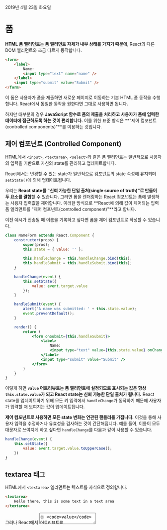 2019년 4월 23일 화요일

# 폼

**HTML 폼 엘리먼트는 폼 엘리먼트 자체가 내부 상태를 가지기 때문에**, React의 다른 DOM 엘리먼트와 조금 다르게 동작합니다. 

```html
<form>
	<label>
		Name:
		<input type="text" name="name" />
	</label>
	<input type="submit" value="Submit" />
</form>
```

이 폼은 사용자가 폼을 제출하면 새로운 페이지로 이동하는 기본 HTML 폼 동작을 수행합니다. React에서 동일한 동작을 원한다면 그대로 사용하면 됩니다.

하지만 대부분의 경우 **JavaScript 함수로 폼의 제출을 처리하고 사용자가 폼에 입력한 데이터에 접근하도록 하는 것이 편리합니다.** 이를 위한 표준 방식은 **"제어 컴포넌트 (controlled components)"**를 이용하는 것입니다.

## 제어 컴포넌트 (Controlled Component)

HTML에서 `<input>`, `<textarea>`, `<select>`와 같은 폼 엘리먼트는 일반적으로 사용자의 입력을 기반으로 자신의 state를 관리하고 업데이트합니다. 

React에서는 변경할 수 있는 state가 일반적으로 컴포넌트의 state 속성에 유지되며 `setState()`에 의해 업데이트됩니다.

우리는 **React state를 "신뢰 가능한 단일 출처(single source of truth)"로 만들어 두 요소를 결합**할 수 있습니다. 그러면 폼을 렌더링하는 React 컴포넌트는 폼에 발생하는 사용자 입력값을 제어합니다. 이러한 방식으로 **React에 의해 값이 제어되는 입력 폼 엘리먼트를 "제어 컴포넌트(controlled component)"**라고 합니다.

이전 예시가 전송될 때 이름을 기록하고 싶다면 폼을 제어 컴포넌트로 작성할 수 있습니다.

```jsx
class NameForm extends React.Component {
	constructor(props) {
		super(pros);
		this.state = { value: '' };
		
		this.handleChange = this.handleChange.bind(this);
		this.handleSubmit = this.handleSubmit.bind(this);
	}

	handleChange(event) {
		this.setState({
			value: event.target.value
		});
	}

	handleSubmit(event) {
		alert('A name was submitted: ' + this.state.value);
		event.preventDefault();
	}

	render() {
		return (
			<form onSubmit={this.handleSubmit}>
				<label>
					Name:
					<input type="text" value={this.state.value} onChange={this.handleChange} />
				</label>
				<input type="submit" value="Submit" />
			</form>
		)
	}
}
```

이렇게 하면 **`value` 어트리뷰트는 폼 엘리먼트에 설정되므로 표시되는 값은 항상 `this.state.value`가 되고 React state는 신뢰 가능한 단일 출처가 됩니다.** React state를 업데이트하기 위해 모든 키 입력에서 `handleChange`가 동작하기 때문에 사용자가 입력할 때 보여지는 값이 업데이트됩니다.

**제어 컴포넌트로 사용하면 모든 state 변화는 연관된 핸들러를 가집니다.** 이것을 통해 사용자 입력을 수정하거나 유효성을 검사하는 것이 간단해집니다. 예를 들어, 이름이 모두 대문자로 쓰여지게 하고 싶다면 `handleChange`를 다음과 같이 사용할 수 있습니다.

```jsx
handleChange(event) {
	this.setState({
		value: event.target.value.toUpperCase();
	})
}
```

## textarea 태그

HTML에서 `<textarea>` 엘리먼트는 텍스트를 자식으로 정의합니다.

```html
<textarea>
	Hello there, this is some text in a text area
</textarea>
```

그러나 React에서 <textarea>는 `value` 어트리뷰트를 사용합니다. 이렇게 하면 `<textarea>`를 사용하는 폼은 한 줄의 입력을 사용하는 폼과 비슷하게 작성할 수 있습니다.

```jsx
class EssayForm extends React.Component {
	constructor(props) {
		super(props);
		this.state = {
			value: 'Please write an essay about your favorite DOM element.'
			// textarea 초깃값 설정
		};

		this.handleChange = this.handleChange.bind(this);
		this.handleSubmit = this.handleSubmit.bind(this);
	}

	handleChange(event) {
		this.setState({
			value: event.target.value
		});
	}

	handleSubmit(event) {
		alert('An essay was submitted: ' + this.state.value);
		event.preventDefault();
	}

	render() {
		return (
			<form onSubmit={this.handleSubmit}>
				<label>
					Essay:
					<textarea value={this.state.value} onChange={this.handleChange}/>
				</label>
				<input type="submit" value="Submit"/>
			</form>
		);
	}
}
```

## select 태그

HTML에서 `<select>` 태그는 드롭 다운 목록을 만듭니다.

```html
<select>
	<option value="grapefruit">Grapefruit</option>
	<option value="lime">Lime</option>
	<option selected value="coconut">Coconut</option>
	<option value="mango">Mango</option>
</select>
```

**`**selected` 옵션이 있으므로 Coconut 옵션이 초기값이 되는 점을 유의해주세요.** React에서는 `selected` 어트리뷰트를 사용하는 대신 **최상단 `select` 태그에 `value` 어트리뷰트를 사용**합니다.

```jsx
class FlavorForm extends React.Component {
	constructor(props) {
		super(props);
		this.state = {
			value: 'coconut'
		};

		this.handleChange = this.handleChange.bind(this);
		this.handleSubmit = this.handleSubmit.bind(this);
	}

	handleChange(event) {
		this.setState({
			value: event.target.value
		});
	}

	handleSubmit(event) {
		alert('Your favorite flavor is: ' + this.state.value);
		event.preventDefault();
	}

	render() {
		return (
			<form onSubmit={this.handleSubmit}>
				<label>
					Pick your favorite flavor:
					<select value={this.state.value} onChange={this.handleChange}>					
						<option value="grapefruit">Grapefruit</option>
						<option value="lime">Lime</option>
						<option value="coconut">Coconut</option>
						<option value="mango">Mango</option>
					</select>
				</label>
				<input type="submit" value="Submit"s />
			</form>
		)
	}
}
```

> 주의
>
> `select` 태그에 multiple 옵션을 허용한다면 `value` 어트리뷰트에 배열을 전달할 수 있습니다.
```jsx
<select multiple={true} value={['B', 'C']}></select>
```

## file input 태그

HTML에서 `<input type="file">`는 사용자가 하나 이상의 파일을 자신의 장치 저장소에서 서버로 업로드하거나 `File API`를 통해 JavaScript로 조작할 수 있습니다.

값이 읽기 전용이기 때문에서 React에서 **비제어 컴포넌트**입니다.


## 다중 입력 제어하기

여러 `input` 엘리먼트를 제어해야할 때, **각 엘리먼트에 `name` 어트리뷰트를 추가하고 `event.target.name` 값을 통해 핸들러가 어떤 작업을 할지 선택할 수 있게 해줍니다.**

```jsx
class Reservation extends React.Component {
	constructor(props) {
		super(props);
		this.state = {
			isGoing: true,
			numberOfGuests: 2
		};
		
		this.handleInputChange = this.handleInputChange.bind(this);
	}

	handleInputChange(event) {
		const target = event.target;
		const value = target.type === 'checkbox' ? target.checked : target.value;
		const name = target.name

		this.setState({
			[name]: value
		});
	}

	render() {
		return (
			<form>
				<label>
					Is going:
					<input
						name="isGoing"
						type="checkbox"
						checked={this.state.isGoing}
						onChange={this.handleInputChange} />
				</label>
				<br />
				<label>
					Number of guests:
					<input
						name="numberOfGuests"
						type="number"
						value={this.state.numberOfGuests}
						onChange={this.handleInputChange} />
				</label>
			</form>
		)
	}
}
```

주어진 `input` 태그의 `name`에 일치하는 state를 업데이트 하기 위해 **ES6 computed property name** 구문을 사용하고 있습니다.

```jsx
// ES6
this.setState({
	[name]: value
});

// ES5
var partialState = {};
partialState[name] = value;
this.setState(partialState);
```

또한, `setState()`는 자동적으로 **현재 state에 일부 state를 병합**하기 때문에 **바뀐 부분에 대해서만 호출**하면 됩니다.


## 제어되는 Input Null 값

**제어 컴포넌트에 value prop을 지정**하면 의도하지 않는 한 **사용자가 변경할 수 없습니다.** `value`를 설정했는데 여전히 수정할 수 있다면 실수로 `undefined`나 `null`로 설정했을 수 있습니다.

예시 코드에서 첫 번째 입력은 잠겨있지만 잠시 후 입력이 가능해집니다.

```jsx
ReactDOM.render(<input value="hi" />, mountNode);

setTimeout(function() {
	ReactDOM.render(<input value={null} />, mountNode);
}, 1000);
```

## 제어 컴포넌트의 대안

제어 컴포넌트를 사용하면 데이터를 변경할 수 있는 모든 방법에 대해 이벤트 핸들러를 작성하고 React 컴포넌트를 통해 모든 입력 상태를 연결해야 합니다. 특히 기존의 코드베이스를 React로 변경하고자 할 때나 React가 아닌 라이브러리와 React 애플리케이션을 통합하고자 할 때 짜증날 수 있습니다.

이러한 경우에 입력 폼을 구현하기 위한 대체 기술인 **비제어 컴포넌트**를 확인할 수 있습니다.


## 완전한 해결책

유효성 검사, 방문한 필드 추적 및 폼 제출 처리와 같은 완벽한 해결을 원한다면 Formik이 대중적인 선택 중 하나입니다. 하지만 Formik은 제어 컴포넌트 및 state 관리에 기초하기 때문에 배우는 걸 쉽게 생각하면 안 됩니다.


출처 : https://ko.reactjs.org/docs/forms.html
